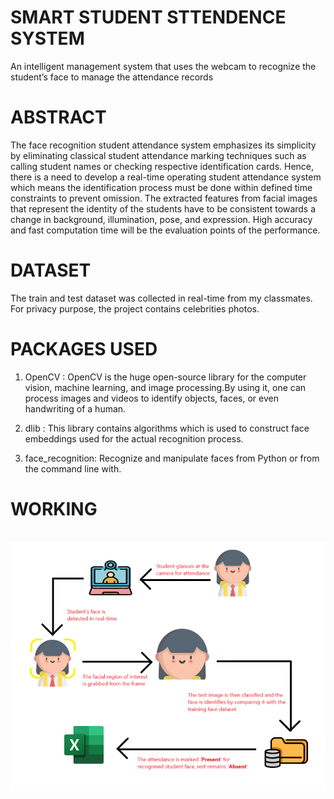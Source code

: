 # SMART STUDENT STTENDENCE SYSTEM
An intelligent management system that uses the webcam to recognize the student’s face to manage the attendance records

# ABSTRACT
The face recognition student attendance system emphasizes its simplicity by eliminating classical student attendance marking techniques such as calling student names or checking respective identification cards. Hence, there is a need to develop a real-time operating student attendance system which means the identification process must be done within defined time constraints to prevent omission. The extracted features from facial images that represent the identity of the students have to be consistent towards a change in background, illumination, pose, and expression. High accuracy and fast computation time will be the evaluation points of the performance.

# DATASET
The train and test dataset was collected in real-time from my classmates. For privacy purpose, the project contains celebrities photos.

# PACKAGES USED
1. OpenCV : OpenCV is the huge open-source library for the computer vision, machine learning, and image processing.By using it, one can process images and videos to identify objects, faces, or even handwriting of a human.

2. dlib : This library contains algorithms which is used to construct  face embeddings used for the actual recognition process.

3. face_recognition: Recognize and manipulate faces from Python or from the command line with.

# WORKING
<br>
<img src = "https://github.com/maha-13-kb/smart-student-attendence-system/blob/main/working_model.png" />
</br>
